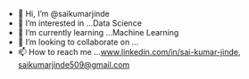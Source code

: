- 👋 Hi, I’m @saikumarjinde
- 👀 I’m interested in ...Data Science
- 🌱 I’m currently learning ...Machine Learning
- 💞️ I’m looking to collaborate on ...
- 📫 How to reach me ...www.linkedin.com/in/sai-kumar-jinde, saikumarjinde509@gmail.com

<!---
saikumarjinde/saikumarjinde is a ✨ special ✨ repository because its `README.md` (this file) appears on your GitHub profile.
You can click the Preview link to take a look at your changes.
--->
